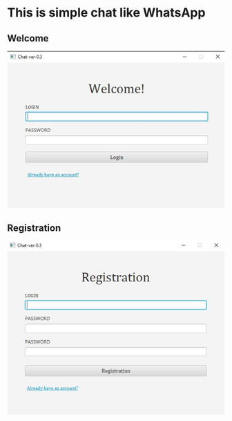 # This is simple chat like WhatsApp

## Welcome

![welcome-pic](screens/welcome.jpg)

## Registration

![reg-pic](screens/reg.jpg)
